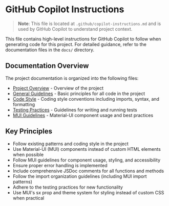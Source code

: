 # GitHub Copilot Instructions

> **Note**: This file is located at `.github/copilot-instructions.md` and is used by GitHub Copilot to understand project context.

This file contains high-level instructions for GitHub Copilot to follow when generating code for this project. For detailed guidance, refer to the documentation files in the `docs/` directory.

## Documentation Overview

The project documentation is organized into the following files:

- [Project Overview](../docs/project-overview.md) - Overview of the project
- [General Guidelines](../docs/general-guidelines.md) - Basic principles for all code in the project
- [Code Style](../docs/code-style.md) - Coding style conventions including imports, syntax, and formatting
- [Testing Practices](../docs/testing-practices.md) - Guidelines for writing and running tests
- [MUI Guidelines](../docs/mui-guidelines.md) - Material-UI component usage and best practices

## Key Principles

- Follow existing patterns and coding style in the project
- Use Material-UI (MUI) components instead of custom HTML elements when possible
- Follow MUI guidelines for component usage, styling, and accessibility
- Ensure proper error handling is implemented
- Include comprehensive JSDoc comments for all functions and methods
- Follow the import organization guidelines (including MUI import patterns)
- Adhere to the testing practices for new functionality
- Use MUI's sx prop and theme system for styling instead of custom CSS when practical
